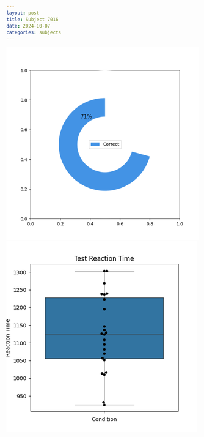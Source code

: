```yaml
---
layout: post
title: Subject 7016
date: 2024-10-07
categories: subjects
---
```


![](data/7016/run-6/7016_FN_acc_test.png)
![](data/7016/run-6/7016_FN_rt.png)
